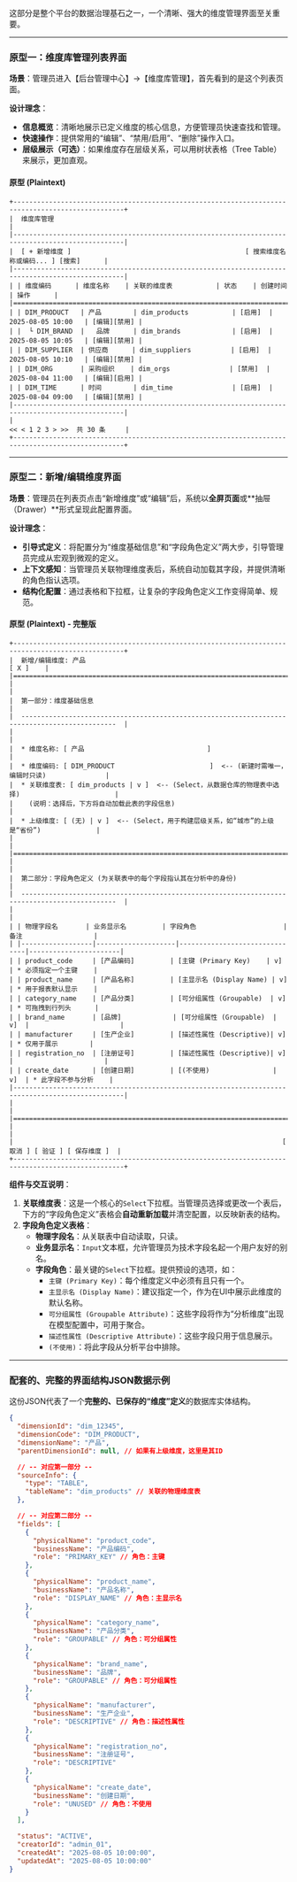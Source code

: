 这部分是整个平台的数据治理基石之一，一个清晰、强大的维度管理界面至关重要。

---

### **原型一：维度库管理列表界面**

**场景**：管理员进入【后台管理中心】->【维度库管理】，首先看到的是这个列表页面。

**设计理念**：
*   **信息概览**：清晰地展示已定义维度的核心信息，方便管理员快速查找和管理。
*   **快速操作**：提供常用的“编辑”、“禁用/启用”、“删除”操作入口。
*   **层级展示（可选）**：如果维度存在层级关系，可以用树状表格（Tree Table）来展示，更加直观。

#### **原型 (Plaintext)**

```
+--------------------------------------------------------------------------------------------------+
|  维度库管理                                                                                      |
|--------------------------------------------------------------------------------------------------|
|  [ + 新增维度 ]                                            [ 搜索维度名称或编码... ] [搜索]      |
|--------------------------------------------------------------------------------------------------|
| | 维度编码      | 维度名称    | 关联的维度表           | 状态    | 创建时间           | 操作      |
|==================================================================================================|
| | DIM_PRODUCT   | 产品        | dim_products           | [启用]  | 2025-08-05 10:00   | [编辑][禁用] |
| |  └ DIM_BRAND  |   品牌      | dim_brands             | [启用]  | 2025-08-05 10:05   | [编辑][禁用] |
| | DIM_SUPPLIER  | 供应商      | dim_suppliers          | [启用]  | 2025-08-05 10:10   | [编辑][禁用] |
| | DIM_ORG       | 采购组织    | dim_orgs               | [禁用]  | 2025-08-04 11:00   | [编辑][启用] |
| | DIM_TIME      | 时间        | dim_time               | [启用]  | 2025-08-04 09:00   | [编辑][禁用] |
|--------------------------------------------------------------------------------------------------|
|                                                                    << < 1 2 3 > >>  共 30 条     |
+--------------------------------------------------------------------------------------------------+
```

---

### **原型二：新增/编辑维度界面**

**场景**：管理员在列表页点击“新增维度”或“编辑”后，系统以**全屏页面**或**抽屉（Drawer）**形式呈现此配置界面。

**设计理念**：
*   **引导式定义**：将配置分为“维度基础信息”和“字段角色定义”两大步，引导管理员完成从宏观到微观的定义。
*   **上下文感知**：当管理员关联物理维度表后，系统自动加载其字段，并提供清晰的角色指认选项。
*   **结构化配置**：通过表格和下拉框，让复杂的字段角色定义工作变得简单、规范。

#### **原型 (Plaintext) - 完整版**

```
+--------------------------------------------------------------------------------------------------+
|  新增/编辑维度: 产品                                                                       [ X ]    |
|==================================================================================================|
|                                                                                                  |
|  第一部分：维度基础信息                                                                          |
|  ----------------------------------------------------------------------------------------------  |
|                                                                                                  |
|  * 维度名称: [ 产品                               ]                                             |
|  * 维度编码: [ DIM_PRODUCT                        ]  <-- (新建时需唯一，编辑时只读)               |
|  * 关联维度表: [ dim_products | v ]  <-- (Select，从数据仓库的物理表中选择)                        |
|    (说明：选择后，下方将自动加载此表的字段信息)                                                  |
|  * 上级维度: [ (无) | v ]  <-- (Select，用于构建层级关系，如“城市”的上级是“省份”)              |
|                                                                                                  |
|==================================================================================================|
|                                                                                                  |
|  第二部分：字段角色定义 (为关联表中的每个字段指认其在分析中的身份)                               |
|  ----------------------------------------------------------------------------------------------  |
|                                                                                                  |
| | 物理字段名       | 业务显示名         | 字段角色                      | 备注                  |
| |------------------|--------------------|-------------------------------|-----------------------|
| | product_code     | [产品编码]         | [主键 (Primary Key)    | v]  | * 必须指定一个主键    |
| | product_name     | [产品名称]         | [主显示名 (Display Name) | v]  | * 用于报表默认显示    |
| | category_name    | [产品分类]         | [可分组属性 (Groupable)  | v]  | * 可拖拽到行列头      |
| | brand_name       | [品牌]             | [可分组属性 (Groupable)  | v]  |                       |
| | manufacturer     | [生产企业]         | [描述性属性 (Descriptive)| v]  | * 仅用于展示        |
| | registration_no  | [注册证号]         | [描述性属性 (Descriptive)| v]  |                       |
| | create_date      | [创建日期]         | [(不使用)                | v]  | * 此字段不参与分析    |
|--------------------------------------------------------------------------------------------------|
|                                                                                                  |
|==================================================================================================|
|                                                                                                  |
|                                                                    [ 取消 ] [ 验证 ] [ 保存维度 ]  |
+--------------------------------------------------------------------------------------------------+
```
**组件与交互说明**：
1.  **关联维度表**：这是一个核心的`Select`下拉框。当管理员选择或更改一个表后，下方的“字段角色定义”表格会**自动重新加载**并清空配置，以反映新表的结构。
2.  **字段角色定义表格**：
    *   **物理字段名**：从关联表中自动读取，只读。
    *   **业务显示名**：`Input`文本框，允许管理员为技术字段名起一个用户友好的别名。
    *   **字段角色**：最关键的`Select`下拉框。提供预设的选项，如：
        *   `主键 (Primary Key)`：每个维度定义中必须有且只有一个。
        *   `主显示名 (Display Name)`：建议指定一个，作为在UI中展示此维度的默认名称。
        *   `可分组属性 (Groupable Attribute)`：这些字段将作为“分析维度”出现在模型配置中，可用于聚合。
        *   `描述性属性 (Descriptive Attribute)`：这些字段只用于信息展示。
        *   `(不使用)`：将此字段从分析平台中排除。

---

### **配套的、完整的界面结构JSON数据示例**

这份JSON代表了一个**完整的、已保存的“维度”定义**的数据库实体结构。

```json
{
  "dimensionId": "dim_12345",
  "dimensionCode": "DIM_PRODUCT",
  "dimensionName": "产品",
  "parentDimensionId": null, // 如果有上级维度，这里是其ID

  // -- 对应第一部分 --
  "sourceInfo": {
    "type": "TABLE",
    "tableName": "dim_products" // 关联的物理维度表
  },

  // -- 对应第二部分 --
  "fields": [
    {
      "physicalName": "product_code",
      "businessName": "产品编码",
      "role": "PRIMARY_KEY" // 角色：主键
    },
    {
      "physicalName": "product_name",
      "businessName": "产品名称",
      "role": "DISPLAY_NAME" // 角色：主显示名
    },
    {
      "physicalName": "category_name",
      "businessName": "产品分类",
      "role": "GROUPABLE" // 角色：可分组属性
    },
    {
      "physicalName": "brand_name",
      "businessName": "品牌",
      "role": "GROUPABLE" // 角色：可分组属性
    },
    {
      "physicalName": "manufacturer",
      "businessName": "生产企业",
      "role": "DESCRIPTIVE" // 角色：描述性属性
    },
    {
      "physicalName": "registration_no",
      "businessName": "注册证号",
      "role": "DESCRIPTIVE"
    },
    {
      "physicalName": "create_date",
      "businessName": "创建日期",
      "role": "UNUSED" // 角色：不使用
    }
  ],

  "status": "ACTIVE",
  "creatorId": "admin_01",
  "createdAt": "2025-08-05 10:00:00",
  "updatedAt": "2025-08-05 10:00:00"
}
```
